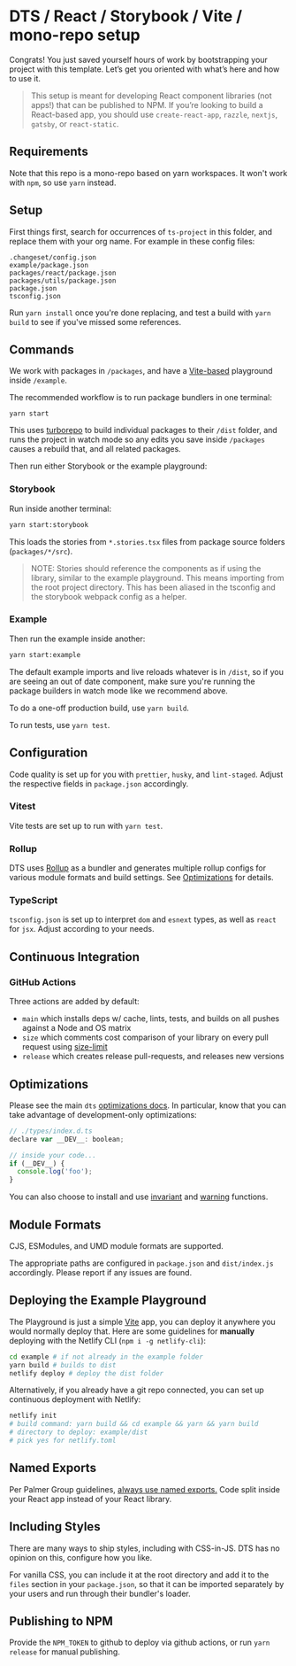 # DTS / React / Storybook / Vite / mono-repo setup

Congrats! You just saved yourself hours of work by bootstrapping your project with this template. Let’s get you oriented with what’s here and how to use it.

> This setup is meant for developing React component libraries (not apps!) that can be published to NPM. If you’re looking to build a React-based app, you should use `create-react-app`, `razzle`, `nextjs`, `gatsby`, or `react-static`.

## Requirements

Note that this repo is a mono-repo based on yarn workspaces. It won't work with `npm`, so use `yarn` instead.

## Setup

First things first, search for occurrences of `ts-project` in this folder, and replace them with your org name. For example in these config files:

```
.changeset/config.json
example/package.json
packages/react/package.json
packages/utils/package.json
package.json
tsconfig.json
```

Run `yarn install` once you're done replacing, and test a build with `yarn build` to see if you've missed some references.

## Commands

We work with packages in `/packages`, and have a [Vite-based](https://vitejs.dev) playground inside `/example`.

The recommended workflow is to run package bundlers in one terminal:

```shell
yarn start
```

This uses [turborepo](https://www.npmjs.com/package/turbo) to build individual packages to their `/dist` folder, and runs the project in watch mode so any edits you save inside `/packages` causes a rebuild that, and all related packages.

Then run either Storybook or the example playground:

### Storybook

Run inside another terminal:

```bash
yarn start:storybook
```

This loads the stories from `*.stories.tsx` files from package source folders (`packages/*/src`).

> NOTE: Stories should reference the components as if using the library, similar to the example playground. This means importing from the root project directory. This has been aliased in the tsconfig and the storybook webpack config as a helper.

### Example

Then run the example inside another:

```bash
yarn start:example
```

The default example imports and live reloads whatever is in `/dist`, so if you are seeing an out of date component, make sure you're running the package builders in watch mode like we recommend above.

To do a one-off production build, use `yarn build`.

To run tests, use `yarn test`.

## Configuration

Code quality is set up for you with `prettier`, `husky`, and `lint-staged`. Adjust the respective fields in `package.json` accordingly.

### Vitest

Vite tests are set up to run with `yarn test`.

### Rollup

DTS uses [Rollup](https://rollupjs.org) as a bundler and generates multiple rollup configs for various module formats and build settings. See [Optimizations](#optimizations) for details.

### TypeScript

`tsconfig.json` is set up to interpret `dom` and `esnext` types, as well as `react` for `jsx`. Adjust according to your needs.

## Continuous Integration

### GitHub Actions

Three actions are added by default:

- `main` which installs deps w/ cache, lints, tests, and builds on all pushes against a Node and OS matrix
- `size` which comments cost comparison of your library on every pull request using [size-limit](https://github.com/ai/size-limit)
- `release` which creates release pull-requests, and releases new versions

## Optimizations

Please see the main `dts` [optimizations docs](https://github.com/weiran-zsd/dts-cli#optimizations). In particular, know that you can take advantage of development-only optimizations:

```js
// ./types/index.d.ts
declare var __DEV__: boolean;

// inside your code...
if (__DEV__) {
  console.log('foo');
}
```

You can also choose to install and use [invariant](https://github.com/weiran-zsd/dts-cli#invariant) and [warning](https://github.com/weiran-zsd/dts-cli#warning) functions.

## Module Formats

CJS, ESModules, and UMD module formats are supported.

The appropriate paths are configured in `package.json` and `dist/index.js` accordingly. Please report if any issues are found.

## Deploying the Example Playground

The Playground is just a simple [Vite](https://vitejs.dev) app, you can deploy it anywhere you would normally deploy that. Here are some guidelines for **manually** deploying with the Netlify CLI (`npm i -g netlify-cli`):

```bash
cd example # if not already in the example folder
yarn build # builds to dist
netlify deploy # deploy the dist folder
```

Alternatively, if you already have a git repo connected, you can set up continuous deployment with Netlify:

```bash
netlify init
# build command: yarn build && cd example && yarn && yarn build
# directory to deploy: example/dist
# pick yes for netlify.toml
```

## Named Exports

Per Palmer Group guidelines, [always use named exports.](https://github.com/palmerhq/typescript#exports) Code split inside your React app instead of your React library.

## Including Styles

There are many ways to ship styles, including with CSS-in-JS. DTS has no opinion on this, configure how you like.

For vanilla CSS, you can include it at the root directory and add it to the `files` section in your `package.json`, so that it can be imported separately by your users and run through their bundler's loader.

## Publishing to NPM

Provide the `NPM_TOKEN` to github to deploy via github actions, or run `yarn release` for manual publishing.

